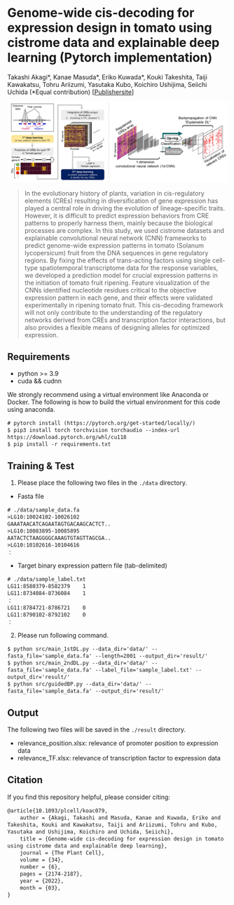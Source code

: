 # Genome-wide cis-decoding for expression design in tomato using cistrome data and explainable deep learning  (Pytorch implementation)

Takashi Akagi*, Kanae Masuda*, Eriko Kuwada*, Kouki Takeshita, Taiji Kawakatsu, Tohru Ariizumi, Yasutaka Kubo, Koichiro Ushijima, Seiichi Uchida
(*Equal contribution)
[[Publishersite](https://academic.oup.com/plcell/article/34/6/2174/6542321)]

![Illustration](./image/overview_cis-decoding.png)

> In the evolutionary history of plants, variation in cis-regulatory elements (CREs) resulting in diversification of gene expression has played a central role in driving the evolution of lineage-specific traits. However, it is difficult to predict expression behaviors from CRE patterns to properly harness them, mainly because the biological processes are complex. In this study, we used cistrome datasets and explainable convolutional neural network (CNN) frameworks to predict genome-wide expression patterns in tomato (Solanum lycopersicum) fruit from the DNA sequences in gene regulatory regions. By fixing the effects of trans-acting factors using single cell-type spatiotemporal transcriptome data for the response variables, we developed a prediction model for crucial expression patterns in the initiation of tomato fruit ripening. Feature visualization of the CNNs identified nucleotide residues critical to the objective expression pattern in each gene, and their effects were validated experimentally in ripening tomato fruit. This cis-decoding framework will not only contribute to the understanding of the regulatory networks derived from CREs and transcription factor interactions, but also provides a flexible means of designing alleles for optimized expression.

## Requirements
* python >= 3.9
* cuda && cudnn

We strongly recommend using a virtual environment like Anaconda or Docker. The following is how to build the virtual environment for this code using anaconda.
```
# pytorch install (https://pytorch.org/get-started/locally/)
$ pip3 install torch torchvision torchaudio --index-url https://download.pytorch.org/whl/cu118
$ pip install -r requirements.txt
```

## Training & Test
1. Please place the following two files in the `./data` directory.
- Fasta file
```
# ./data/sample_data.fa
>LG10:10024102-10026102
GAAATAACATCAGAATAGTGACAAGCACTCT..
>LG10:10083895-10085895
AATACTCTAAGGGGCAAAGTGTAGTTAGCGA..
>LG10:10102616-10104616
：
```
- Target binary expression pattern file (tab-delimited)
```
# ./data/sample_label.txt
LG11:8580379-8582379	1
LG11:8734084-8736084	1
：
LG11:8784721-8786721	0
LG11:8790102-8792102	0
：
```

2. Please run following command.
```
$ python src/main_1stDL.py --data_dir='data/' --fasta_file='sample_data.fa' --length=2001 --output_dir='result/'
$ python src/main_2ndDL.py --data_dir='data/' --fasta_file='sample_data.fa' --label_file='sample_label.txt' --output_dir='result/'
$ python src/guidedBP.py --data_dir='data/' --fasta_file='sample_data.fa' --output_dir='result/'
```

## Output
The following two files will be saved in the `./result` directory.
- relevance_position.xlsx: relevance of promoter position to expression data
- relevance_TF.xlsx: relevance of transcription factor to expression data

## Citation
If you find this repository helpful, please consider citing:
```
@article{10.1093/plcell/koac079,
    author = {Akagi, Takashi and Masuda, Kanae and Kuwada, Eriko and Takeshita, Kouki and Kawakatsu, Taiji and Ariizumi, Tohru and Kubo, Yasutaka and Ushijima, Koichiro and Uchida, Seiichi},
    title = {Genome-wide cis-decoding for expression design in tomato using cistrome data and explainable deep learning},
    journal = {The Plant Cell},
    volume = {34},
    number = {6},
    pages = {2174-2187},
    year = {2022},
    month = {03},
}
```